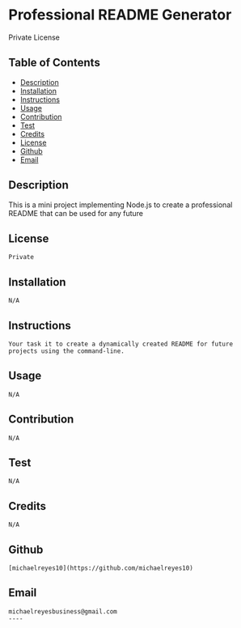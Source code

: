 # Professional README Generator
Private License
 ## Table of Contents

* [Description](#description)
* [Installation](#installation)
* [Instructions](#instructions)
* [Usage](#usage)
* [Contribution](#contribution)
* [Test](#test)
* [Credits](#credits)
* [License](#license)
* [Github](#github)
* [Email](#email)
    


## Description

   This is a mini project implementing Node.js to create a professional README that can be used for any future

## License

    Private

## Installation

    N/A    

## Instructions

    Your task it to create a dynamically created README for future projects using the command-line.
    
## Usage
    
    N/A

## Contribution

    N/A

## Test

    N/A

## Credits

    N/A

## Github

    [michaelreyes10](https://github.com/michaelreyes10)

## Email

    michaelreyesbusiness@gmail.com
    ----
